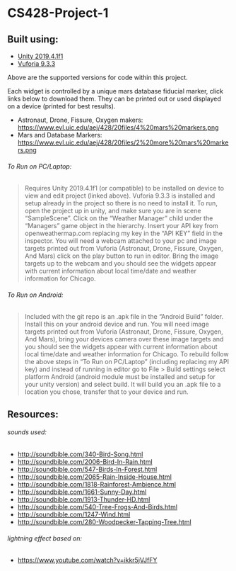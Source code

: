 # CS428-Project-1

## Built using:
-	[Unity 2019.4.1f1](https://unity3d.com/unity/whats-new/2019.4.1)
-	[Vuforia 9.3.3](https://developer.vuforia.com/downloads/sdk)

Above are the supported versions for code within this project.

Each widget is controlled by a unique mars database fiducial marker, click links below to download them. They can be printed out or used displayed on a device (printed for best results).
 - Astronaut, Drone, Fissure, Oxygen makers: https://www.evl.uic.edu/aej/428/20files/4%20mars%20markers.png
 - Mars and Database Markers:
https://www.evl.uic.edu/aej/428/20files/2%20more%20mars%20markers.png


###### To Run on PC/Laptop:
>Requires Unity 2019.4.1f1 (or compatible) to be installed on device to view and edit project (linked above). Vuforia 9.3.3 is installed and setup already in the project so there is no need to install it. To run, open the project up in unity, and make sure you are in scene “SampleScene”. Click on the “Weather Manager” child under the “Managers” game object in the hierarchy. Insert your API key from openweathermap.com replacing my key in the “API KEY” field in the inspector. You will need a webcam attached to your pc and image targets printed out from Vuforia (Astronaut, Drone, Fissure, Oxygen, And Mars) click on the play button to run in editor. Bring the image targets up to the webcam and you should see the widgets appear with current information about local time/date and weather information for Chicago.

###### To Run on Android:
>Included with the git repo is an .apk file in the “Android Build” folder. Install this on your android device and run. You will need image targets printed out from Vuforia (Astronaut, Drone, Fissure, Oxygen, And Mars), bring your devices camera over these image targets and you should see the widgets appear with current information about local time/date and weather information for Chicago. To rebuild follow the above steps in “To Run on PC/Laptop” (including replacing my API key) and instead of running in editor go to File > Build settings select platform Android (android module must be installed and setup for your unity version) and select build. It will build you an .apk file to a location you chose, transfer that to your device and run.


## Resources:
###### sounds used:
- http://soundbible.com/340-Bird-Song.html
- http://soundbible.com/2006-Bird-In-Rain.html
- http://soundbible.com/547-Birds-In-Forest.html
- http://soundbible.com/2065-Rain-Inside-House.html
- http://soundbible.com/1818-Rainforest-Ambience.html
- http://soundbible.com/1661-Sunny-Day.html
- http://soundbible.com/1913-Thunder-HD.html
- http://soundbible.com/540-Tree-Frogs-And-Birds.html
- http://soundbible.com/1247-Wind.html
- http://soundbible.com/280-Woodpecker-Tapping-Tree.html

###### lightning effect based on:
- https://www.youtube.com/watch?v=ikkr5jVJfFY
